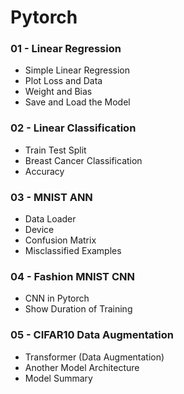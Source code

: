 # Pytorch
 
### 01 - Linear Regression
 - Simple Linear Regression
 - Plot Loss and Data
 - Weight and Bias
 - Save and Load the Model
### 02 - Linear Classification
 - Train Test Split
 - Breast Cancer Classification
 - Accuracy
### 03 - MNIST ANN
 - Data Loader
 - Device
 - Confusion Matrix
 - Misclassified Examples
### 04 - Fashion MNIST CNN
 - CNN in Pytorch
 - Show Duration of Training
### 05 - CIFAR10 Data Augmentation
 - Transformer (Data Augmentation)
 - Another Model Architecture
 - Model Summary
